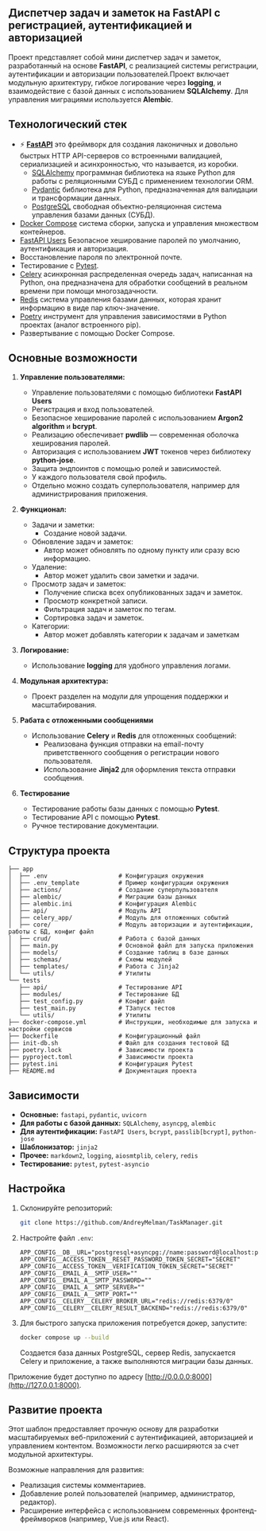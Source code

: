## Диспетчер задач и заметок на FastAPI с регистрацией, аутентификацией и авторизацией

Проект представляет собой мини диспетчер задач и заметок, разработанный на основе **FastAPI**, с реализацией системы регистрации, аутентификации и авторизации пользователей.Проект включает модульную архитектуру, гибкое логирование через **logging**, и взаимодействие с базой данных с использованием **SQLAlchemy**. Для управления миграциями используется **Alembic**.

## Технологический стек
- ⚡ [**FastAPI**](https://fastapi.tiangolo.com) это фреймворк для создания лаконичных и довольно быстрых HTTP API-серверов со встроенными валидацией, сериализацией и асинхронностью,
что называется, из коробки.
    -  [SQLAlchemy](https://www.sqlalchemy.org/) программная библиотека на языке Python для работы с реляционными СУБД с применением технологии ORM.
    -  [Pydantic](https://docs.pydantic.dev) библиотека для Python, предназначенная для валидации и трансформации данных.
    -  [PostgreSQL](https://www.postgresql.org) свободная объектно-реляционная система управления базами данных (СУБД).
- [Docker Compose](https://www.docker.com) система сборки, запуска и управления множеством контейнеров.
- [FastAPI Users](https://fastapi-users.github.io/fastapi-users/latest/) Безопасное хеширование паролей по умолчанию, аутентификация и авторизация.
- Восстановление пароля по электронной почте.
- Тестирование с [Pytest](https://pytest.org).
- [Celery](https://github.com/celery/celery) асинхронная распределенная очередь задач, написанная на Python, она предназначена для обработки сообщений в реальном времени при помощи многозадачности.
- [Redis](https://redis.io/) система управления базами данных, которая хранит информацию в виде пар ключ-значение.
- [Poetry](https://python-poetry.org/) инструмент для управления зависимостями в Python проектах (аналог встроенного pip).
- Развертывание с помощью Docker Compose.


## Основные возможности
1. **Управление пользователями:**
   - Управление пользователями с помощью библиотеки **FastAPI Users**
   - Регистрация и вход пользователей.
   - Безопасное хеширование паролей с использованием **Argon2 algorithm** и **bcrypt**.
   - Реализацию обеспечивает **pwdlib** — современная оболочка хеширования паролей.
   - Авторизация с использованием **JWT** токенов через библиотеку **python-jose**.
   - Защита эндпоинтов с помощью ролей и зависимостей.
   - У каждого пользователя свой профиль.
   - Отдельно можно создать суперпользователя, например для администрирования приложения.

2. **Функционал:**
   - Задачи и заметки:
     - Создание новой задачи.
   - Обновление задач и заметок:
     - Автор может обновлять по одному пункту или сразу всю информацию.
   - Удаление:
     - Автор может удалить свои заметки и задачи.
   - Просмотр задач и заметок:
     - Получение списка всех опубликованных задач и заметок.
     - Просмотр конкретной записи.
     - Фильтрация задач и заметок по тегам.
     - Сортировка задач и заметок.
   - Категории:
     - Автор может добавлять категории к задачам и заметкам

3. **Логирование:**
   - Использование **logging** для удобного управления логами.

4. **Модульная архитектура:**
   - Проект разделен на модули для упрощения поддержки и масштабирования.

5. **Рабата с отложенными сообщениями**
   - Использование **Celery** и **Redis** для отложенных сообщений:
     - Реализована функция отправки на email-почту приветственного сообщения о регистрации нового пользователя.
     - Использование **Jinja2** для оформления текста отправки сообщения.
      
6. **Тестирование**
   - Тестирование работы базы данных с помощью **Pytest**.
   - Тестирование API с помощью **Pytest**.
   - Ручное тестирование документации.


## Структура проекта
```
├── app
│  ├── .env                    # Конфигурация окружения
│  ├── .env_template           # Пример конфигурации окружения
│  ├── actions/                # Создание суперпульзователя
│  ├── alembic/                # Миграции базы данных
│  ├── alembic.ini             # Конфигурация Alembic
│  ├── api/                    # Модуль API
│  ├── celery_app/             # Модуль для отложенных событий
│  ├── core/                   # Модуль авторизации и аутентификации, работы с БД, конфиг файл
│  ├── crud/                   # Работа с базой данных
│  ├── main.py                 # Основной файл для запуска приложения
│  ├── models/                 # Создание таблиц в базе данных
│  ├── schemas/                # Схемы модулей
│  ├── templates/              # Работа c Jinja2
│  └── utils/                  # Утилиты
└── tests                      
   ├── api/                    # Тестирование API
   ├── modules/                # Тестирование БД
   ├── test_config.py          # Конфиг файл
   ├── test_main.py            # ТЗапуск тестов
   └── utils/                  # Утилиты
├── docker-compose.yml         # Инструкции, необходимые для запуска и настройки сервисов
├── Dockerfile                 # Конфигурационный файл
├── init-db.sh                 # Файл для создания тестовой БД
├── poetry.lock                # Зависимости проекта
├── pyproject.toml             # Зависимости проекта
├── pytest.ini                 # Конфигурация Pytest
├── README.md                  # Документация проекта

```
## Зависимости

- **Основные:** `fastapi`, `pydantic`, `uvicorn`
- **Для работы с базой данных:** `SQLAlchemy`, `asyncpg`, `alembic`
- **Для аутентификации:** `FastAPI Users`, `bcrypt`, `passlib[bcrypt]`, `python-jose`
- **Шаблонизатор:** `jinja2`
- **Прочее:** `markdown2`, `logging`, `aiosmtplib`, `celery`, `redis`
- **Тестирование:** `pytest`, `pytest-asyncio`


## Настройка

1. Склонируйте репозиторий:

   ```bash
   git clone https://github.com/AndreyMelman/TaskManager.git
   ```

2. Настройте файл `.env`:

   ```env
   APP_CONFIG__DB__URL="postgresql+asyncpg://name:password@localhost:port/database"
   APP_CONFIG__ACCESS_TOKEN__RESET_PASSWORD_TOKEN_SECRET="SECRET"
   APP_CONFIG__ACCESS_TOKEN__VERIFICATION_TOKEN_SECRET="SECRET"
   APP_CONFIG__EMAIL_A__SMTP_USER=""
   APP_CONFIG__EMAIL_A__SMTP_PASSWORD=""
   APP_CONFIG__EMAIL_A__SMTP_SERVER=""
   APP_CONFIG__EMAIL_A__SMTP_PORT=""
   APP_CONFIG__CELERY__CELERY_BROKER_URL="redis://redis:6379/0"
   APP_CONFIG__CELERY__CELERY_RESULT_BACKEND="redis://redis:6379/0"
   
   ```

3. Для быстрого запуска приложения потребуется докер, запустите:

   ```bash
   docker compose up --build
   ```
   Создается база данных PostgreSQL, сервер Redis, запускается Celery и приложение, а 
   также выполняются миграции базы данных.

Приложение будет доступно по адресу [http://0.0.0.0:8000](http://127.0.0.1:8000).

## Развитие проекта

Этот шаблон предоставляет прочную основу для разработки масштабируемых веб-приложений с аутентификацией, авторизацией и управлением контентом. Возможности легко расширяются за счет модульной архитектуры.

Возможные направления для развития:
- Реализация системы комментариев.
- Добавление ролей пользователей (например, администратор, редактор).
- Расширение интерфейса с использованием современных фронтенд-фреймворков (например, Vue.js или React).


